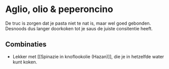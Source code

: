 # Aglio, olio & peperoncino
De truc is zorgen dat je pasta niet te nat is, maar wel goed gebonden. Desnoods dus langer doorkoken tot je saus de juiste consitentie heeft.

## Combinaties
- Lekker met [[Spinazie in knoflookolie (Hazan)]], die je in hetzelfde water kunt koken.